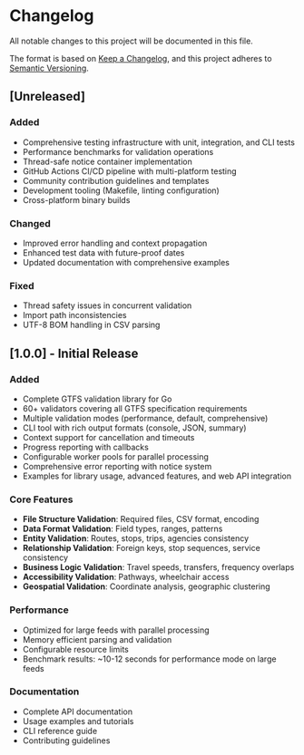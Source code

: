# Changelog

All notable changes to this project will be documented in this file.

The format is based on [Keep a Changelog](https://keepachangelog.com/en/1.0.0/),
and this project adheres to [Semantic Versioning](https://semver.org/spec/v2.0.0.html).

## [Unreleased]

### Added
- Comprehensive testing infrastructure with unit, integration, and CLI tests
- Performance benchmarks for validation operations
- Thread-safe notice container implementation
- GitHub Actions CI/CD pipeline with multi-platform testing
- Community contribution guidelines and templates
- Development tooling (Makefile, linting configuration)
- Cross-platform binary builds

### Changed
- Improved error handling and context propagation
- Enhanced test data with future-proof dates
- Updated documentation with comprehensive examples

### Fixed
- Thread safety issues in concurrent validation
- Import path inconsistencies
- UTF-8 BOM handling in CSV parsing

## [1.0.0] - Initial Release

### Added
- Complete GTFS validation library for Go
- 60+ validators covering all GTFS specification requirements
- Multiple validation modes (performance, default, comprehensive)
- CLI tool with rich output formats (console, JSON, summary)
- Context support for cancellation and timeouts
- Progress reporting with callbacks
- Configurable worker pools for parallel processing
- Comprehensive error reporting with notice system
- Examples for library usage, advanced features, and web API integration

### Core Features
- **File Structure Validation**: Required files, CSV format, encoding
- **Data Format Validation**: Field types, ranges, patterns
- **Entity Validation**: Routes, stops, trips, agencies consistency
- **Relationship Validation**: Foreign keys, stop sequences, service consistency
- **Business Logic Validation**: Travel speeds, transfers, frequency overlaps
- **Accessibility Validation**: Pathways, wheelchair access
- **Geospatial Validation**: Coordinate analysis, geographic clustering

### Performance
- Optimized for large feeds with parallel processing
- Memory efficient parsing and validation
- Configurable resource limits
- Benchmark results: ~10-12 seconds for performance mode on large feeds

### Documentation
- Complete API documentation
- Usage examples and tutorials
- CLI reference guide
- Contributing guidelines